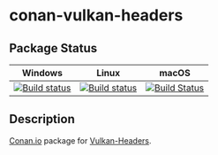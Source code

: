 # conan-vulkan-headers

## Package Status

| Windows | Linux | macOS |
|:-------:|:-----:|:-----:|
|[![Build status](https://ci.appveyor.com/api/projects/status/w7pf34coveug9y1e/branch/testing%2F1.2.137?svg=true)](https://ci.appveyor.com/project/SpaceIm/conan-vulkan-headers)|[![Build status](https://github.com/SpaceIm/conan-vulkan-headers/workflows/.github/workflows/conan.yml/badge.svg?branch=testing%2F1.2.137)](https://github.com/SpaceIm/conan-vulkan-headers/actions?query=branch%3Atesting%2F1.2.137)|[![Build Status](https://travis-ci.com/SpaceIm/conan-vulkan-headers.svg?branch=testing%2F1.2.137)](https://travis-ci.com/SpaceIm/conan-vulkan-headers)|

## Description

[Conan.io](https://conan.io) package for [Vulkan-Headers](https://github.com/KhronosGroup/Vulkan-Headers).
